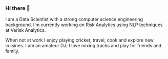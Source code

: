 ### Hi there 👋

I am a Data Scientist with a strong computer science engineering background. I’m currently working on Risk Analytics using NLP techniques at Verisk Analytics. 


When not at work I enjoy playing cricket, travel, cook and explore new cuisines. I am an amateur DJ; I love mixing tracks and play for friends and family. 
